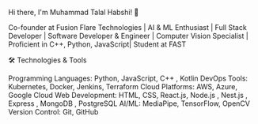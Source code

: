 Hi there, I'm Muhammad Talal Habshi! 👋

Co-founder at Fusion Flare Technologies | AI & ML Enthusiast | Full Stack Developer | Software Developer & Engineer | Computer Vision Specialist | Proficient in C++, Python, JavaScript| Student at FAST

🛠 Technologies & Tools

Programming Languages: Python, JavaScript, C++ , Kotlin
DevOps Tools: Kubernetes, Docker, Jenkins, Terraform
Cloud Platforms: AWS, Azure, Google Cloud
Web Development: HTML, CSS, React.js, Node.js , Nest.js , Express , MongoDB , PostgreSQL
AI/ML: MediaPipe, TensorFlow, OpenCV
Version Control: Git, GitHub

